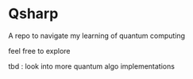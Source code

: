 # Qsharp
A repo to navigate my learning of quantum computing 

feel free to explore





tbd : 
look into more quantum algo implementations

